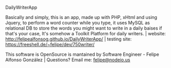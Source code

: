 DailyWriterApp

Basically and simply, this is an app, made up with PHP, xHtml and using Jquery, to perform a word counter while you type, it uses MySQL as relational DB to store the words you might want to write in a daily baises if that's your case, It's somehow a Toolkit Platform for daily writers.
| website: http://felipealfonsog.github.io/DailyWriterApp/
| testing site: https://freeshell.de/~felipe/dev/750writer/

This software is OpenSource is mantained by Software Engineer - Felipe Alfonso González
| Questions?
 Email me: felipe@nodeio.us
